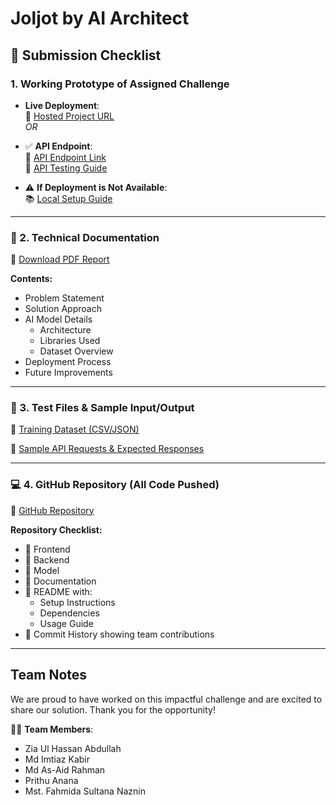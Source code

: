#  Joljot by AI Architect

## 📄 Submission Checklist

### 1. Working Prototype of Assigned Challenge

-  **Live Deployment**:  
  🔗 [Hosted Project URL](<insert-live-project-url-here>)  
  *OR*  
  - ✅ **API Endpoint**:  
    🔗 [API Endpoint Link](<insert-api-link-here>)  
    📖 [API Testing Guide](<insert-api-guide-link-here>)

- ⚠️ **If Deployment is Not Available**:  
  📚 [Local Setup Guide](<insert-setup-guide-link-here>)

---

### 📘 2. Technical Documentation

📄 [Download PDF Report](<insert-pdf-report-link-here>)  

**Contents:**
- Problem Statement  
- Solution Approach  
- AI Model Details  
  - Architecture  
  - Libraries Used  
  - Dataset Overview  
- Deployment Process  
- Future Improvements

---

### 🧪 3. Test Files & Sample Input/Output
  
📁 [Training Dataset (CSV/JSON)](https://drive.google.com/drive/folders/1jgWR68z-T6tRoN7G26MM0s4dtZ7NnhAh?usp=sharing)  

📄 [Sample API Requests & Expected Responses](https://drive.google.com/file/d/1kftQSWNGdZ85p6-FXtfoJnxrIYd97i70/view?usp=drive_link)

---

### 💻 4. GitHub Repository (All Code Pushed)

🔗 [GitHub Repository](<insert-github-link-here>)

**Repository Checklist:**

- 📁 Frontend 
- 📁 Backend  
- 📁 Model  
- 📁 Documentation  
- 📄 README with:
  - Setup Instructions  
  - Dependencies  
  - Usage Guide  
- 📜 Commit History showing team contributions

---

## Team Notes

We are proud to have worked on this impactful challenge and are excited to share our solution. Thank you for the opportunity!

👨‍💻 **Team Members**:
- Zia Ul Hassan Abdullah
- Md Imtiaz Kabir
- Md As-Aid Rahman
- Prithu Anana
- Mst. Fahmida Sultana Naznin 


